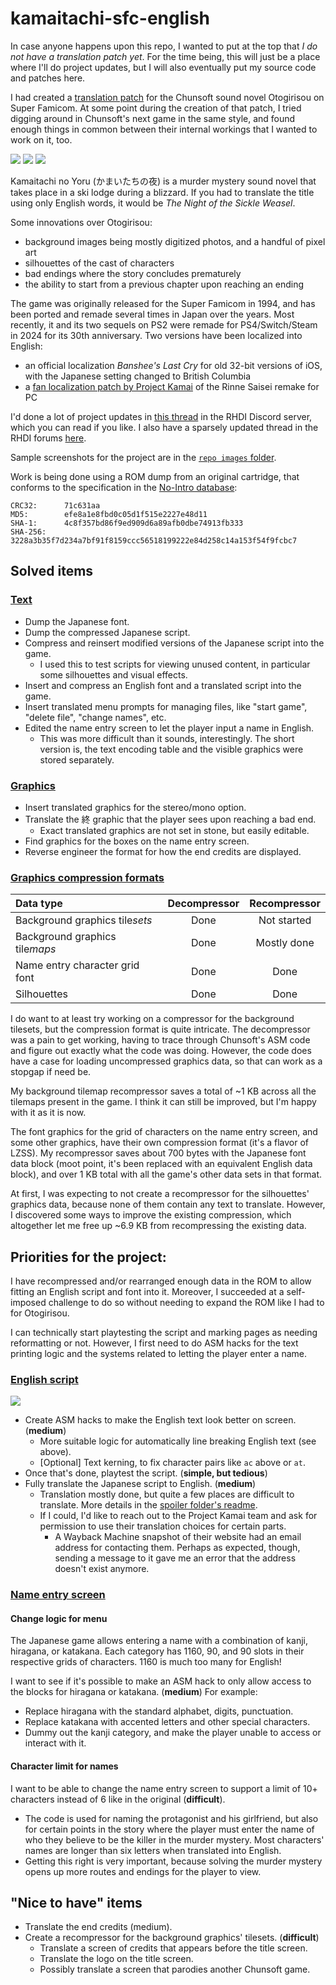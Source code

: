 # kamaitachi-sfc-english
In case anyone happens upon this repo, I wanted to put at the top that *I do not have a translation patch yet*. For the time being, this will just be a place where I'll do project updates, but I will also eventually put my source code and patches here.

I had created a [translation patch](https://github.com/ButThouMust/otogirisou-english) for the Chunsoft sound novel Otogirisou on Super Famicom. At some point during the creation of that patch, I tried digging around in Chunsoft's next game in the same style, and found enough things in common between their internal workings that I wanted to work on it, too.

![]("/repo%20images/title%20screen%20screenshot.png")
![]("/repo%20images/file%20select%20screen%20translated.png")
![]("/repo%20images/english%20script%20insertion.png")

Kamaitachi no Yoru (かまいたちの夜) is a murder mystery sound novel that takes place in a ski lodge during a blizzard. If you had to translate the title using only English words, it would be *The Night of the Sickle Weasel*.

Some innovations over Otogirisou:
- background images being mostly digitized photos, and a handful of pixel art
- silhouettes of the cast of characters
- bad endings where the story concludes prematurely
- the ability to start from a previous chapter upon reaching an ending

The game was originally released for the Super Famicom in 1994, and has been ported and remade several times in Japan over the years. Most recently, it and its two sequels on PS2 were remade for PS4/Switch/Steam in 2024 for its 30th anniversary. Two versions have been localized into English:
- an official localization *Banshee's Last Cry* for old 32-bit versions of iOS, with the Japanese setting changed to British Columbia
- a [fan localization patch by Project Kamai](https://web.archive.org/web/20230801045909/https://projectkamai.com/) of the Rinne Saisei remake for PC

I'd done a lot of project updates in [this thread](https://discord.com/channels/266412086291070988/1089409844743782440) in the RHDI Discord server, which you can read if you like. I also have a sparsely updated thread in the RHDI forums [here](https://romhack.ing/forum/topic/m4by-ZUB5QO4GBdZ3zyn).

Sample screenshots for the project are in the [`repo images` folder](repo%20images).

Work is being done using a ROM dump from an original cartridge, that conforms to the specification in the [No-Intro database](https://datomatic.no-intro.org/index.php?page=show_record&s=49&n=1301):

```
CRC32:		71c631aa
MD5:		efe8a1e8fbd0c05d1f515e2227e48d11
SHA-1:		4c8f357bd86f9ed909d6a89afb0dbe74913fb333
SHA-256:	3228a3b35f7d234a7bf91f8159ccc56518199222e84d258c14a153f54f9fcbc7
```

## Solved items
### <ins>Text</ins>
- Dump the Japanese font.
- Dump the compressed Japanese script.
- Compress and reinsert modified versions of the Japanese script into the game.
  - I used this to test scripts for viewing unused content, in particular some silhouettes and visual effects.
- Insert and compress an English font and a translated script into the game.
- Insert translated menu prompts for managing files, like "start game", "delete file", "change names", etc.
- Edited the name entry screen to let the player input a name in English.
  - This was more difficult than it sounds, interestingly. The short version is, the text encoding table and the visible graphics were stored separately.

### <ins>Graphics</ins>
- Insert translated graphics for the stereo/mono option.
- Translate the 終 graphic that the player sees upon reaching a bad end.
  - Exact translated graphics are not set in stone, but easily editable.
- Find graphics for the boxes on the name entry screen.
- Reverse engineer the format for how the end credits are displayed.

### <ins>Graphics compression formats</ins>
| Data type | Decompressor | Recompressor |
| :--- | :---: | :---: |
| Background graphics tile*sets* | Done | Not started |
| Background graphics tile*maps* | Done | Mostly done |
| Name entry character grid font | Done | Done |
| Silhouettes | Done | Done |

I do want to at least try working on a compressor for the background tilesets, but the compression format is quite intricate. The decompressor was a pain to get working, having to trace through Chunsoft's ASM code and figure out exactly what the code was doing. However, the code does have a case for loading uncompressed graphics data, so that can work as a stopgap if need be.

My background tilemap recompressor saves a total of ~1 KB across all the tilemaps present in the game. I think it can still be improved, but I'm happy with it as it is now.

The font graphics for the grid of characters on the name entry screen, and some other graphics, have their own compression format (it's a flavor of LZSS). My recompressor saves about 700 bytes with the Japanese font data block (moot point, it's been replaced with an equivalent English data block), and over 1 KB total with all the game's other data sets in that format.

At first, I was expecting to not create a recompressor for the silhouettes' graphics data, because none of them contain any text to translate. However, I discovered some ways to improve the existing compression, which altogether let me free up ~6.9 KB from recompressing the existing data.

## Priorities for the project:
I have recompressed and/or rearranged enough data in the ROM to allow fitting an English script and font into it. Moreover, I succeeded at a self-imposed challenge to do so without needing to expand the ROM like I had to for Otogirisou.

I can technically start playtesting the script and marking pages as needing reformatting or not. However, I first need to do ASM hacks for the text printing logic and the systems related to letting the player enter a name.

### <ins>English script</ins>
![]("/repo%20images/english%20script%20insertion.png")

- Create ASM hacks to make the English text look better on screen. (**medium**)
  - More suitable logic for automatically line breaking English text (see above).
  - [Optional] Text kerning, to fix character pairs like `ac` above or `at`.
- Once that's done, playtest the script. (**simple, but tedious**)
- Fully translate the Japanese script to English. (**medium**)
  - Translation mostly done, but quite a few places are difficult to translate.  More details in the [spoiler folder's readme](spoilers/README.md).
  - If I could, I'd like to reach out to the Project Kamai team and ask for permission to use their translation choices for certain parts.
    - A Wayback Machine snapshot of their website had an email address for contacting them. Perhaps as expected, though, sending a message to it gave me an error that the address doesn't exist anymore.

### <ins>Name entry screen</ins>
#### Change logic for menu
The Japanese game allows entering a name with a combination of kanji, hiragana, or katakana. Each category has 1160, 90, and 90 slots in their respective grids of characters. 1160 is much too many for English!

I want to see if it's possible to make an ASM hack to only allow access to the blocks for hiragana or katakana. (**medium**)
For example:
- Replace hiragana with the standard alphabet, digits, punctuation.
- Replace katakana with accented letters and other special characters.
- Dummy out the kanji category, and make the player unable to access or interact with it.

#### Character limit for names
I want to be able to change the name entry screen to support a limit of 10+ characters instead of 6 like in the original (**difficult**).
- The code is used for naming the protagonist and his girlfriend, but also for certain points in the story where the player must enter the name of who they believe to be the killer in the murder mystery. Most characters' names are longer than six letters when translated into English.
- Getting this right is very important, because solving the murder mystery opens up more routes and endings for the player to view.

## "Nice to have" items
- Translate the end credits (medium).
- Create a recompressor for the background graphics' tilesets. (**difficult**)
  - Translate a screen of credits that appears before the title screen.
  - Translate the logo on the title screen.
  - Possibly translate a screen that parodies another Chunsoft game.
